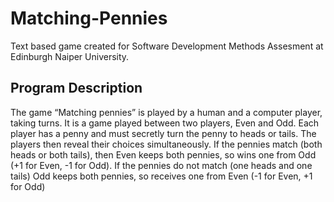 # Matching-Pennies

Text based game created for Software Development Methods Assesment at Edinburgh Naiper University.

## Program Description
The game “Matching pennies” is played by a human and a computer player, taking turns.
It is a game played between two players, Even and Odd. Each player has a penny and
must secretly turn the penny to heads or tails. The players then reveal their choices
simultaneously. If the pennies match (both heads or both tails), then Even keeps both
pennies, so wins one from Odd (+1 for Even, -1 for Odd). If the pennies do not match
(one heads and one tails) Odd keeps both pennies, so receives one from Even (-1 for
Even, +1 for Odd)
